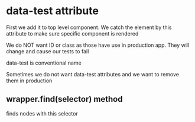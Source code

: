 # data-test attribute
First we add it to top level component.
We catch the element by this attribute to make sure specific component is rendered

We do NOT want ID or class as those have use in production app. They will change and cause our tests to fail

data-test is conventional name

Sometimes we do not want data-test attributes and we want to remove them in production

## wrapper.find(selector) method
finds nodes with this selector